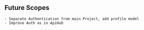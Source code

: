 ## Future Scopes
    - Separate Authentication from main Project, add profile model
    - Improve Auth as in ApiHub 
